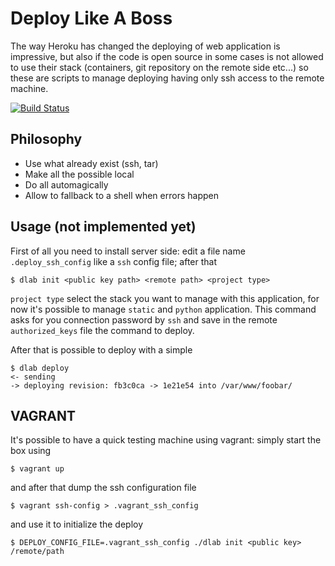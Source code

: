 Deploy Like A Boss
==================

The way Heroku has changed the deploying of web application is impressive,
but also if the code is open source in some cases is not allowed to use
their stack (containers, git repository on the remote side etc...) so
these are scripts to manage deploying having only ssh access to the
remote machine.

[![Build Status](https://travis-ci.org/gipi/dlab.svg?branch=master)](https://travis-ci.org/gipi/dlab)

Philosophy
----------

 - Use what already exist (ssh, tar)
 - Make all the possible local
 - Do all automagically
 - Allow to fallback to a shell when errors happen

Usage (not implemented yet)
---------------------------

First of all you need to install server side: edit a file name ``.deploy_ssh_config``
like a ``ssh`` config file; after that

    $ dlab init <public key path> <remote path> <project type>

``project type`` select the stack you want to manage with this application,
for now it's possible to manage ``static`` and ``python`` application. This
command asks for you connection password by ``ssh`` and save in the remote
``authorized_keys`` file the command to deploy.

After that is possible to deploy with a simple

    $ dlab deploy
    <- sending
    -> deploying revision: fb3c0ca -> 1e21e54 into /var/www/foobar/

VAGRANT
-------

It's possible to have a quick testing machine using vagrant: simply
start the box using

    $ vagrant up

and after that dump the ssh configuration file

    $ vagrant ssh-config > .vagrant_ssh_config

and use it to initialize the deploy

    $ DEPLOY_CONFIG_FILE=.vagrant_ssh_config ./dlab init <public key> /remote/path
